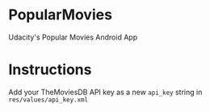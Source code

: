 # PopularMovies
Udacity's Popular Movies Android App

# Instructions

Add your TheMoviesDB API key as a new `api_key` string in `res/values/api_key.xml`
